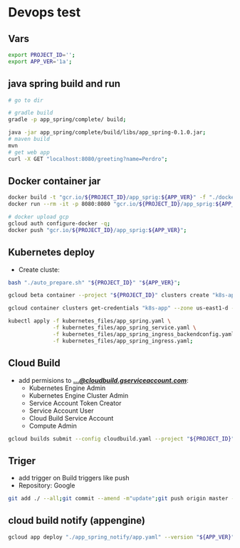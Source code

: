 # Devops test

## Vars
```bash
export PROJECT_ID='';
export APP_VER='1a';
```

## java spring build and run
```bash
# go to dir

# gradle build
gradle -p app_spring/complete/ build;

java -jar app_spring/complete/build/libs/app_spring-0.1.0.jar;
# maven build
mvn
# get web app
curl -X GET "localhost:8080/greeting?name=Perdro";
```

## Docker container jar
```bash
docker build -t "gcr.io/${PROJECT_ID}/app_sprig:${APP_VER}" -f "./docker/Dokerfile" "./";
docker run --rm -it -p 8080:8080 "gcr.io/${PROJECT_ID}/app_sprig:${APP_VER}";

# docker upload gcp
gcloud auth configure-docker -q;
docker push "gcr.io/${PROJECT_ID}/app_sprig:${APP_VER}";
```

## Kubernetes deploy
- Create cluste:
```bash
bash "./auto_prepare.sh" "${PROJECT_ID}" "${APP_VER}";

gcloud beta container --project "${PROJECT_ID}" clusters create "k8s-app" --zone "us-east1-d" --machine-type "n1-standard-1" --preemptible --num-nodes "1" --enable-autoscaling --min-nodes "1" --max-nodes "3" --enable-autorepair --subnetwork "projects/${PROJECT_ID}/regions/us-east1/subnetworks/default";

gcloud container clusters get-credentials "k8s-app" --zone us-east1-d --project "${PROJECT_ID}";

kubectl apply -f kubernetes_files/app_spring.yaml \
              -f kubernetes_files/app_spring_service.yaml \
              -f kubernetes_files/app_spring_ingress_backendconfig.yaml \
              -f kubernetes_files/app_spring_ingress.yaml;
```

## Cloud Build
- add permisions to ***...@cloudbuild.gserviceaccount.com***:
  - Kubernetes Engine Admin
  - Kubernetes Engine Cluster Admin
  - Service Account Token Creator
  - Service Account User
  - Cloud Build Service Account
  - Compute Admin

```bash
gcloud builds submit --config cloudbuild.yaml --project "${PROJECT_ID}";
```

## Triger
- add trigger on Build triggers like push
- Repository: Google

```bash
git add ./ --all;git commit --amend -m"update";git push origin master -f;
```

## cloud build notify (appengine)
```bash
gcloud app deploy "./app_spring_notify/app.yaml" --version "${APP_VER}" --project "${PROJECT_ID}" -q;
```
